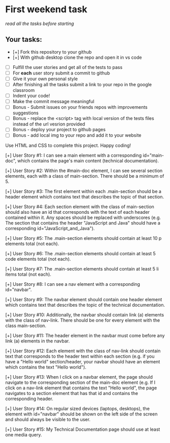 # First weekend task

_read all the tasks before starting_

## Your tasks:

- [+] Fork this repository to your github
- [+] With github desktop clone the repo and open it in vs code
- [ ] Fulfill the user stories and get all of the tests to pass
- [ ] For <strong>each</strong> user story submit a commit to github
- [ ] Give it your own personal style
- [ ] After finishing all the tasks submit a link to your repo in the google classroom
- [ ] Indent your code!
- [ ] Make the commit message meaningful
- [ ] Bonus - Submit issues on your friends repos with improvements suggestions
- [ ] Bonus - replace the \<script> tag with local version of the tests files instead of the url vesrion provided
- [ ] Bonus - deploy your project to github pages
- [ ] Bonus - add local img to your repo and add it to your website

Use HTML and CSS to complete this project. Happy coding!

[+] User Story #1: I can see a main element with a corresponding id="main-doc", which contains the page's main content (technical documentation).

[+] User Story #2: Within the #main-doc element, I can see several section elements, each with a class of main-section. There should be a minimum of 5.

[+] User Story #3: The first element within each .main-section should be a header element which contains text that describes the topic of that section.

[+] User Story #4: Each section element with the class of main-section should also have an id that corresponds with the text of each header contained within it. Any spaces should be replaced with underscores (e.g. The section that contains the header "JavaScript and Java" should have a corresponding id="JavaScript_and_Java").

[+] User Story #5: The .main-section elements should contain at least 10 p elements total (not each).

[+] User Story #6: The .main-section elements should contain at least 5 code elements total (not each).

[+] User Story #7: The .main-section elements should contain at least 5 li items total (not each).

[+] User Story #8: I can see a nav element with a corresponding id="navbar".

[+] User Story #9: The navbar element should contain one header element which contains text that describes the topic of the technical documentation.

[+] User Story #10: Additionally, the navbar should contain link (a) elements with the class of nav-link. There should be one for every element with the class main-section.

[+] User Story #11: The header element in the navbar must come before any link (a) elements in the navbar.

[+] User Story #12: Each element with the class of nav-link should contain text that corresponds to the header text within each section (e.g. if you have a "Hello world" section/header, your navbar should have an element which contains the text "Hello world").

[+] User Story #13: When I click on a navbar element, the page should navigate to the corresponding section of the main-doc element (e.g. If I click on a nav-link element that contains the text "Hello world", the page navigates to a section element that has that id and contains the corresponding header.

[+] User Story #14: On regular sized devices (laptops, desktops), the element with id="navbar" should be shown on the left side of the screen and should always be visible to the user.

[+] User Story #15: My Technical Documentation page should use at least one media query.
